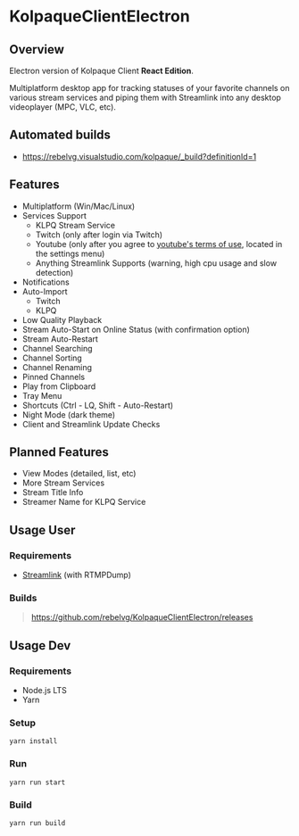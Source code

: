 # KolpaqueClientElectron

## Overview

Electron version of Kolpaque Client **React Edition**.

Multiplatform desktop app for tracking statuses of your favorite channels on various stream services and piping them with Streamlink into any desktop videoplayer (MPC, VLC, etc).

## Automated builds

- https://rebelvg.visualstudio.com/kolpaque/_build?definitionId=1

## Features

- Multiplatform (Win/Mac/Linux)
- Services Support
  - KLPQ Stream Service
  - Twitch (only after login via Twitch)
  - Youtube (only after you agree to [youtube's terms of use](https://www.youtube.com/t/terms), located in the settings menu)
  - Anything Streamlink Supports (warning, high cpu usage and slow detection)
- Notifications
- Auto-Import
  - Twitch
  - KLPQ
- Low Quality Playback
- Stream Auto-Start on Online Status (with confirmation option)
- Stream Auto-Restart
- Channel Searching
- Channel Sorting
- Channel Renaming
- Pinned Channels
- Play from Clipboard
- Tray Menu
- Shortcuts (Ctrl - LQ, Shift - Auto-Restart)
- Night Mode (dark theme)
- Client and Streamlink Update Checks

## Planned Features

- View Modes (detailed, list, etc)
- More Stream Services
- Stream Title Info
- Streamer Name for KLPQ Service

## Usage User

### Requirements

- [Streamlink](https://github.com/streamlink/streamlink) (with RTMPDump)

### Builds

> https://github.com/rebelvg/KolpaqueClientElectron/releases

## Usage Dev

### Requirements

- Node.js LTS
- Yarn

### Setup

```
yarn install
```

### Run

```
yarn run start
```

### Build

```
yarn run build
```
